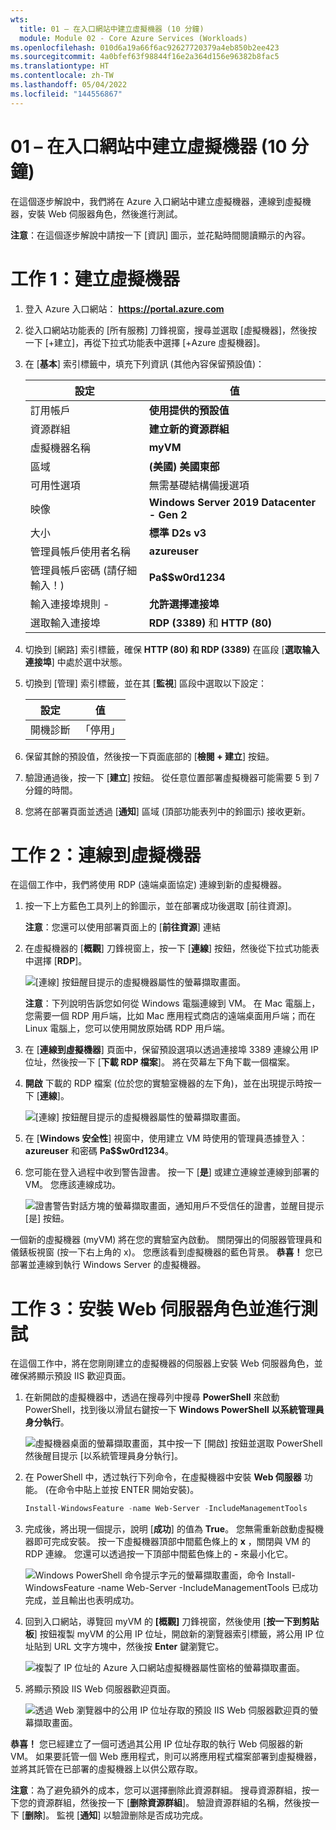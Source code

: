 ```yaml
---
wts:
  title: 01 – 在入口網站中建立虛擬機器 (10 分鐘)
  module: Module 02 - Core Azure Services (Workloads)
ms.openlocfilehash: 010d6a19a66f6ac92627720379a4eb850b2ee423
ms.sourcegitcommit: 4a0bfef63f98844f16e2a364d156e96382b8fac5
ms.translationtype: HT
ms.contentlocale: zh-TW
ms.lasthandoff: 05/04/2022
ms.locfileid: "144556867"
---
```

# <a name="01---create-a-virtual-machine-in-the-portal-10-min"></a>01 – 在入口網站中建立虛擬機器 (10 分鐘)

在這個逐步解說中，我們將在 Azure 入口網站中建立虛擬機器，連線到虛擬機器，安裝 Web 伺服器角色，然後進行測試。 

**注意**：在這個逐步解說中請按一下 [資訊] 圖示，並花點時間閱讀顯示的內容。 

# <a name="task-1-create-the-virtual-machine"></a>工作 1：建立虛擬機器 
1. 登入 Azure 入口網站： **https://portal.azure.com**

3. 從入口網站功能表的 [所有服務] 刀鋒視窗，搜尋並選取 [虛擬機器]，然後按一下 [+建立]，再從下拉式功能表中選擇 [+Azure 虛擬機器]。

4. 在 [**基本**] 索引標籤中，填充下列資訊 (其他內容保留預設值)：

    | 設定 | 值 |
    |  -- | -- |
    | 訂用帳戶 | **使用提供的預設值** |
    | 資源群組 | **建立新的資源群組** |
    | 虛擬機器名稱 | **myVM** |
    | 區域 | **(美國) 美國東部**|
    | 可用性選項 | 無需基礎結構備援選項|
    | 映像 | **Windows Server 2019 Datacenter - Gen 2**|
    | 大小 | **標準 D2s v3**|
    | 管理員帳戶使用者名稱 | **azureuser** |
    | 管理員帳戶密碼 (請仔細輸入！) | **Pa$$w0rd1234**|
    | 輸入連接埠規則 - | **允許選擇連接埠**|
    | 選取輸入連接埠 | **RDP (3389)** 和 **HTTP (80)**| 

5. 切換到 [網路] 索引標籤，確保 **HTTP (80) 和 RDP (3389)** 在區段 [**選取输入連接埠**] 中處於選中狀態。

6. 切換到 [管理] 索引標籤，並在其 [**監視**] 區段中選取以下設定：

    | 設定 | 值 |
    | -- | -- |
    | 開機診斷 | 「停用」|

7. 保留其餘的預設值，然後按一下頁面底部的 [**檢閱 + 建立**] 按鈕。

8. 驗證通過後，按一下 [**建立**] 按鈕。 從任意位置部署虛擬機器可能需要 5 到 7 分鐘的時間。

9. 您將在部署頁面並透過 [**通知**] 區域 (頂部功能表列中的鈴圖示) 接收更新。

# <a name="task-2-connect-to-the-virtual-machine"></a>工作 2：連線到虛擬機器

在這個工作中，我們將使用 RDP (遠端桌面協定) 連線到新的虛擬機器。 

1. 按一下上方藍色工具列上的鈴圖示，並在部署成功後選取 [前往資源]。 

    **注意**：您還可以使用部署頁面上的 [**前往資源**] 連結 

2. 在虛擬機器的 [**概觀**] 刀鋒視窗上，按一下 [**連線**] 按鈕，然後從下拉式功能表中選擇 [**RDP**]。

    ![[連線] 按鈕醒目提示的虛擬機器屬性的螢幕擷取畫面。](../images/0101.png)

    **注意**：下列說明告訴您如何從 Windows 電腦連線到 VM。 在 Mac 電腦上，您需要一個 RDP 用戶端，比如 Mac 應用程式商店的遠端桌面用戶端；而在 Linux 電腦上，您可以使用開放原始碼 RDP 用戶端。

2. 在 [**連線到虛擬機器**] 頁面中，保留預設選項以透過連接埠 3389 連線公用 IP 位址，然後按一下 [**下載 RDP 檔案**]。 將在荧幕左下角下載一個檔案。

3. **開啟** 下載的 RDP 檔案 (位於您的實驗室機器的左下角)，並在出現提示時按一下 [**連線**]。 

    ![[連線] 按鈕醒目提示的虛擬機器屬性的螢幕擷取畫面。 ](../images/0102.png)

4. 在 [**Windows 安全性**] 視窗中，使用建立 VM 時使用的管理員憑據登入：**azureuser** 和密碼 **Pa$$w0rd1234**。 

5. 您可能在登入過程中收到警告證書。 按一下 [**是**] 或建立連線並連線到部署的 VM。 您應該連線成功。

    ![證書警告對話方塊的螢幕擷取畫面，通知用戶不受信任的證書，並醒目提示 [是] 按鈕。 ](../images/0104.png)

一個新的虛擬機器 (myVM) 將在您的實驗室內啟動。 關閉彈出的伺服器管理員和儀錶板視窗 (按一下右上角的 x)。 您應該看到虛擬機器的藍色背景。 **恭喜！** 您已部署並連線到執行 Windows Server 的虛擬機器。 

# <a name="task-3-install-the-web-server-role-and-test"></a>工作 3：安裝 Web 伺服器角色並進行測試

在這個工作中，將在您剛剛建立的虛擬機器的伺服器上安裝 Web 伺服器角色，並確保將顯示預設 IIS 歡迎頁面。 

1. 在新開啟的虛擬機器中，透過在搜尋列中搜尋 **PowerShell** 來啟動 PowerShell，找到後以滑鼠右鍵按一下 **Windows PowerShell** **以系統管理員身分執行**。

    ![虛擬機器桌面的螢幕擷取畫面，其中按一下 [開啟] 按鈕並選取 PowerShell 然後醒目提示 [以系統管理員身分執行]。](../images/0105.png)

2. 在 PowerShell 中，透过執行下列命令，在虛擬機器中安裝 **Web 伺服器** 功能。 (在命令中貼上並按 ENTER 開始安裝)。

    ```PowerShell
    Install-WindowsFeature -name Web-Server -IncludeManagementTools
    ```
  
3. 完成後，將出現一個提示，說明 [**成功**] 的值為 **True**。 您無需重新啟動虛擬機器即可完成安裝。 按一下虛擬機器頂部中間藍色條上的 **x** ，關閉與 VM 的 RDP 連線。 您還可以透過按一下頂部中間藍色條上的 **-** 來最小化它。

    ![Windows PowerShell 命令提示字元的螢幕擷取畫面，命令 Install-WindowsFeature -name Web-Server -IncludeManagementTools 已成功完成，並且輸出也表明成功。](../images/0106.png)

4. 回到入口網站，導覽回 myVM 的 **[概觀]** 刀鋒視窗，然後使用 [**按一下到剪貼板**] 按鈕複製 myVM 的公用 IP 位址，開啟新的瀏覽器索引標籤，將公用 IP 位址貼到 URL 文字方塊中，然後按 **Enter** 鍵瀏覽它。

    ![複製了 IP 位址的 Azure 入口網站虛擬機器屬性窗格的螢幕擷取畫面。](../images/0107.png)

5. 將顯示預設 IIS Web 伺服器歡迎頁面。

    ![透過 Web 瀏覽器中的公用 IP 位址存取的預設 IIS Web 伺服器歡迎頁的螢幕擷取畫面。](../images/0108.png)

**恭喜！** 您已經建立了一個可透過其公用 IP 位址存取的執行 Web 伺服器的新 VM。 如果要託管一個 Web 應用程式，則可以將應用程式檔案部署到虛擬機器，並將其託管在已部署的虛擬機器上以供公眾存取。


**注意**：為了避免額外的成本，您可以選擇删除此資源群組。 搜尋資源群組，按一下您的資源群組，然後按一下 [**删除資源群組**]。 驗證資源群組的名稱，然後按一下 [**删除**]。 監視 [**通知**] 以驗證删除是否成功完成。 
